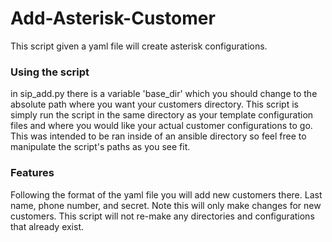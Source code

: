 # Add-Asterisk-Customer
This script given a yaml file will create asterisk configurations. 

### Using the script
in sip_add.py there is a variable 'base_dir' which you should change to the absolute path where you want your customers directory.
This script is simply run the script in the same directory as your template configuration files and where you would like your actual customer configurations to go.
This was intended to be ran inside of an ansible directory so feel free to manipulate the script's paths as you see fit.

### Features
Following the format of the yaml file you will add new customers there. Last name, phone number, and secret.
Note this will only make changes for new customers. This script will not re-make any directories and configurations that already exist. 
